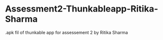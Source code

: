 # Assessment2-Thunkableapp-Ritika-Sharma
.apk fil of thunkable app for assessement 2 by Ritika Sharma

